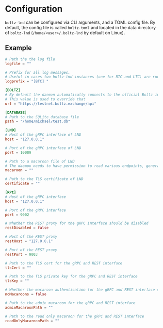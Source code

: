 # Configuration

`boltz-lnd` can be configured via CLI arguments, and a TOML config file. By default, the config file is called `boltz.toml` and located in the data directory of `boltz-lnd` (`/home/<user>/.boltz-lnd` by default on Linux).

## Example

```toml
# Path the the log file
logfile = ""

# Prefix for all log messages.
# Useful in cases two boltz-lnd instances (one for BTC and LTC) are running in a single Docker container  
logprefix = "[BTC] "

[BOLTZ]
# By default the daemon automatically connects to the official Boltz instance for the network LND is on
# This value is used to override that
url = "https://testnet.boltz.exchange/api"

[DATABASE]
# Path to the SQLite database file 
path = "/home/michael/test.db"

[LND]
# Host of the gRPC interface of LND
host = "127.0.0.1"

# Port of the gRPC interface of LND
port = 10009

# Path to a macaroon file of LND
# The daemon needs to have permission to read various endpoints, generate addresses and pay invoices 
macaroon = ""

# Path to the TLS certificate of LND
certificate = ""

[RPC]
# Host of the gRPC interface
host = "127.0.0.1"

# Port of the gRPC interface 
port = 9002

# Whether the REST proxy for the gRPC interface should be disabled
restDisabled = false

# Host of the REST proxy
restHost = "127.0.0.1"

# Port of the REST proxy
restPort = 9003

# Path to the TLS cert for the gRPC and REST interface
tlsCert = ""

# Path to the TLS private key for the gRPC and REST interface
tlsKey = ""

# Whether the macaroon authentication for the gRPC and REST interface should be disabled
noMacaroons = false

# Path to the admin macaroon for the gRPC and REST interface
adminMacaroonPath = ""

# Path to the read only macaroon for the gRPC and REST interface
readOnlyMacaroonPath = ""
```

